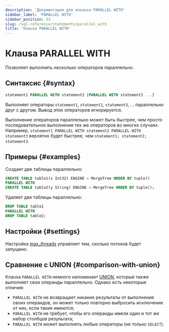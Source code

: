 ```yaml
---
description: 'Документация для клаausa PARALLEL WITH'
sidebar_label: 'PARALLEL WITH'
sidebar_position: 53
slug: /sql-reference/statements/parallel_with
title: 'Клаusa PARALLEL WITH'
---
```



# Клаusa PARALLEL WITH

Позволяет выполнять несколько операторов параллельно.

## Синтаксис {#syntax}

```sql
statement1 PARALLEL WITH statement2 [PARALLEL WITH statement3 ...]
```

Выполняет операторы `statement1`, `statement2`, `statement3`, ... параллельно друг с другом. Вывод этих операторов игнорируется.

Выполнение операторов параллельно может быть быстрее, чем просто последовательное выполнение тех же операторов во многих случаях. Например, `statement1 PARALLEL WITH statement2 PARALLEL WITH statement3` вероятно будет быстрее, чем `statement1; statement2; statement3`.

## Примеры {#examples}

Создает две таблицы параллельно:

```sql
CREATE TABLE table1(x Int32) ENGINE = MergeTree ORDER BY tuple()
PARALLEL WITH
CREATE TABLE table2(y String) ENGINE = MergeTree ORDER BY tuple();
```

Удаляет две таблицы параллельно:

```sql
DROP TABLE table1
PARALLEL WITH
DROP TABLE table2;
```

## Настройки {#settings}

Настройка [max_threads](../../operations/settings/settings.md#max_threads) управляет тем, сколько потоков будет запущено.

## Сравнение с UNION {#comparison-with-union}

Клаusa `PARALLEL WITH` немного напоминает [UNION](select/union.md), который также выполняет свои операнды параллельно. Однако есть некоторые отличия:
- `PARALLEL WITH` не возвращает никакие результаты от выполнения своих операндов, он может только повторно выбросить исключение от них, если такие имеются;
- `PARALLEL WITH` не требует, чтобы его операнды имели один и тот же набор столбцов результата;
- `PARALLEL WITH` может выполнять любые операторы (не только `SELECT`).
